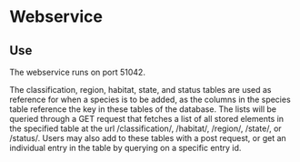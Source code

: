 # Webservice

## Use

The webservice runs on port 51042.

The classification, region, habitat, state, and status tables are used as
reference for when a species is to be added, as the columns in the species
table reference the key in these tables of the database. The lists will be
queried through a GET request that fetches a list of all stored elements in the
specified table at the url /classification/, /habitat/, /region/, /state/, or
/status/. Users may also add to these tables with a post request, or get an
individual entry in the table by querying on a specific entry id.
